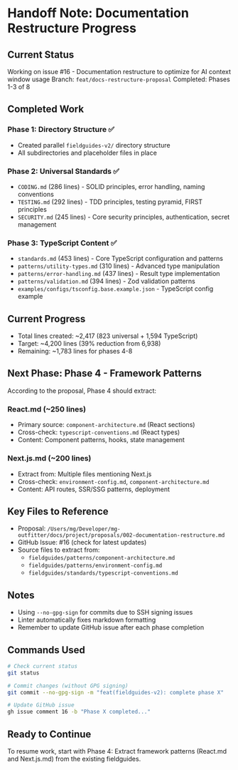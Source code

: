 # Handoff Note: Documentation Restructure Progress

## Current Status

Working on issue #16 - Documentation restructure to optimize for AI context window usage
Branch: `feat/docs-restructure-proposal`
Completed: Phases 1-3 of 8

## Completed Work

### Phase 1: Directory Structure ✅

- Created parallel `fieldguides-v2/` directory structure
- All subdirectories and placeholder files in place

### Phase 2: Universal Standards ✅

- `CODING.md` (286 lines) - SOLID principles, error handling, naming conventions
- `TESTING.md` (292 lines) - TDD principles, testing pyramid, FIRST principles
- `SECURITY.md` (245 lines) - Core security principles, authentication, secret management

### Phase 3: TypeScript Content ✅

- `standards.md` (453 lines) - Core TypeScript configuration and patterns
- `patterns/utility-types.md` (310 lines) - Advanced type manipulation
- `patterns/error-handling.md` (437 lines) - Result type implementation
- `patterns/validation.md` (394 lines) - Zod validation patterns
- `examples/configs/tsconfig.base.example.json` - TypeScript config example

## Current Progress

- Total lines created: ~2,417 (823 universal + 1,594 TypeScript)
- Target: ~4,200 lines (39% reduction from 6,938)
- Remaining: ~1,783 lines for phases 4-8

## Next Phase: Phase 4 - Framework Patterns

According to the proposal, Phase 4 should extract:

### React.md (~250 lines)

- Primary source: `component-architecture.md` (React sections)
- Cross-check: `typescript-conventions.md` (React types)
- Content: Component patterns, hooks, state management

### Next.js.md (~200 lines)

- Extract from: Multiple files mentioning Next.js
- Cross-check: `environment-config.md`, `component-architecture.md`
- Content: API routes, SSR/SSG patterns, deployment

## Key Files to Reference

- Proposal: `/Users/mg/Developer/mg-outfitter/docs/project/proposals/002-documentation-restructure.md`
- GitHub Issue: #16 (check for latest updates)
- Source files to extract from:
  - `fieldguides/patterns/component-architecture.md`
  - `fieldguides/patterns/environment-config.md`
  - `fieldguides/standards/typescript-conventions.md`

## Notes

- Using `--no-gpg-sign` for commits due to SSH signing issues
- Linter automatically fixes markdown formatting
- Remember to update GitHub issue after each phase completion

## Commands Used

```bash
# Check current status
git status

# Commit changes (without GPG signing)
git commit --no-gpg-sign -m "feat(fieldguides-v2): complete phase X"

# Update GitHub issue
gh issue comment 16 -b "Phase X completed..."
```

## Ready to Continue

To resume work, start with Phase 4: Extract framework patterns (React.md and Next.js.md) from the existing fieldguides.
